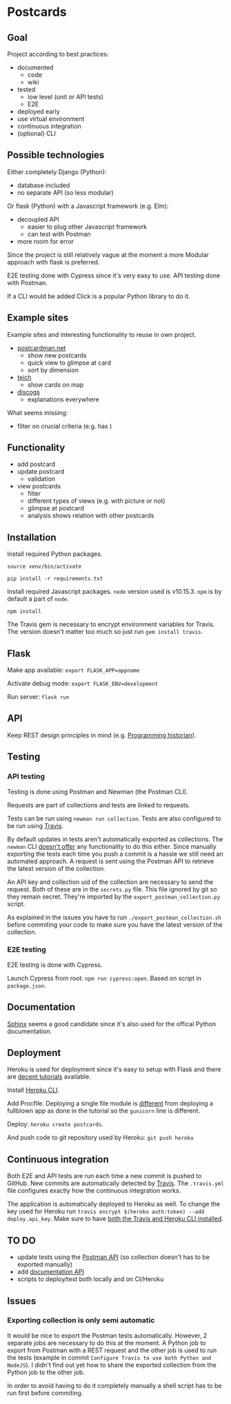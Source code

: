 # Postcards

## Goal

Project according to best practices:

- documented
  - code
  - wiki
- tested
  - low level (unit or API tests)
  - E2E
- deployed early
- use virtual environment
- continuous integration
- (optional) CLI

## Possible technologies

Either completely Django (Python):

- database included
- no separate API (so less modular)

Or flask (Python) with a Javascript framework (e.g. Elm):

- decoupled API
  - easier to plug other Javascript framework
  - can test with Postman
- more room for error

Since the project is still relatively vague at the moment a more Modular approach with flask is preferred.

E2E testing done with Cypress since it's very easy to use. API testing done with Postman.

If a CLI would be added Click is a popular Python library to do it.

## Example sites

Example sites and interesting functionality to reuse in own project.

- [postcardman.net](https://www.postcardman.net/)
  - show new postcards
  - quick view to glimpse at card
  - sort by dimension
- [teich](http://collections.carli.illinois.edu/cdm/landingpage/collection/nby_teich)
  - show cards on map
- [discogs](https://www.discogs.com)
  - explanations everywhere

What seems missing:

- filter on crucial criteria (e.g. has )

## Functionality

- add postcard
- update postcard
  - validation
- view postcards
  - filter
  - different types of views (e.g. with picture or not)
  - glimpse at postcard
  - analysis shows relation with other postcards

## Installation

Install required Python packages.

`source venv/bin/activate`

`pip install -r requirements.txt`

Install required Javascript packages. `node` version used is v10.15.3. `npm` is by default a part of `node`.

`npm install`

The Travis gem is necessary to encrypt environment variables for Travis. The version doesn't matter too much so just run `gem install travis`.

## Flask

Make app available: `export FLASK_APP=appname`

Activate debug mode: `export FLASK_ENV=development`

Run server: `flask run`

## API

Keep REST design principles in mind (e.g. [Programming historian](https://programminghistorian.org/en/lessons/creating-apis-with-python-and-flask#api-design-principles)).

## Testing

### API testing

Testing is done using Postman and Newman (the Postman CLI).

Requests are part of collections and tests are linked to requests.

Tests can be run using `newman run collection`. Tests are also configured to be run using [Travis](https://travis-ci.com/IsaacVerm/postcards).

By default updates in tests aren't automatically exported as collections. The `newman` CLI [doesn't offer](https://github.com/postmanlabs/postman-app-support/issues/2691) any functionality to do this either. Since manually exporting the tests each time you push a commit is a hassle we still need an automated approach. A request is sent using the Postman API to retrieve the latest version of the collection.

An API key and collection uid of the collection are necessary to send the request. Both of these are in the `secrets.py` file. This file ignored by git so they remain secret. They're imported by the `export_postman_collection.py` script. 

As explained in the issues you have to run `./export_postman_collection.sh` before commiting your code to make sure you have the latest version of the collection.

### E2E testing

E2E testing is done with Cypress.

Launch Cypress from root: `npm run cypress:open`. Based on script in `package.json`.

## Documentation

[Sphinx](http://www.sphinx-doc.org/) seems a good candidate since it's also used for the offical Python documentation.

## Deployment

Heroku is used for deployment since it's easy to setup with Flask and there are [decent tutorials](https://medium.com/the-andela-way/deploying-a-python-flask-app-to-heroku-41250bda27d0) available.

Install [Heroku CLI](https://devcenter.heroku.com/articles/heroku-cli#download-and-install).

Add Procfile. Deploying a single file module is [different](https://stackoverflow.com/questions/50023430/deploying-flask-application-written-in-one-file-to-heroku) from deploying a fullblown app as done in the tutorial so the `gunicorn` line is different.

Deploy: `heroku create postcards`.

And push code to git repository used by Heroku: `git push heroku`

## Continuous integration

Both E2E and API tests are run each time a new commit is pushed to GitHub. New commits are automatically detected by [Travis](https://travis-ci.com/). The `.travis.yml` file configures exactly how the continuous integration works.

The application is automatically deployed to Heroku as well. To change the key used for Heroku run `travis encrypt $(heroku auth:token) --add deploy.api_key`. Make sure to have [both the Travis and Heroku CLI installed](https://docs.travis-ci.com/user/deployment/heroku/).

## TO DO

- update tests using the [Postman API](https://docs.api.getpostman.com/) (so collection doesn't has to be exported manually)
- add [documentation API](https://learning.getpostman.com/docs/postman/api_documentation/intro_to_api_documentation/)
- scripts to deploy/test both locally and on CI/Heroku

## Issues

### Exporting collection is only semi automatic

It would be nice to export the Postman tests automatically. However, 2 separate jobs are necessary to do this at the moment. A Python job to export from Postman with a REST request and the other job is used to run the tests (example in commit `Configure Travis to use both Python and NodeJS`). I didn't find out yet how to share the exported collection from the Python job to the other job.

In order to avoid having to do it completely manually a shell script has to be run first before commiting.
